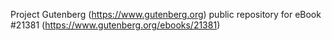 Project Gutenberg (https://www.gutenberg.org) public repository for eBook #21381 (https://www.gutenberg.org/ebooks/21381)
